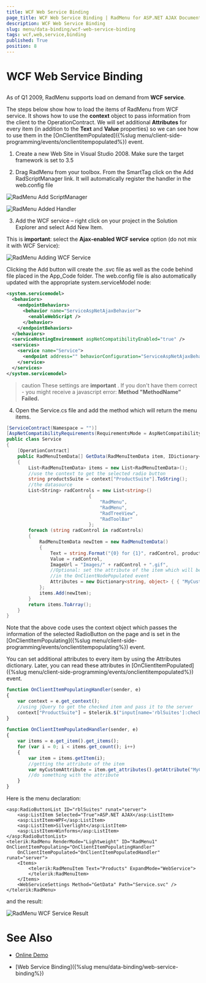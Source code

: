 ```yaml
---
title: WCF Web Service Binding
page_title: WCF Web Service Binding | RadMenu for ASP.NET AJAX Documentation
description: WCF Web Service Binding
slug: menu/data-binding/wcf-web-service-binding
tags: wcf,web,service,binding
published: True
position: 8
---
```


# WCF Web Service Binding

## 

As of Q1 2009, RadMenu supports load on demand from **WCF service**.

The steps below show how to load the items of RadMenu from WCF service. It shows how to use the **context** object to pass information from the client to the OperationContract. We will set additional **Attributes** for every item (in addition to the **Text** and **Value** properties) so we can see how to use them in the [OnClientItemPopulated]({%slug menu/client-side-programming/events/onclientitempopulated%}) event.

1. Create a new Web Site in Visual Studio 2008. Make sure the target framework is set to 3.5

2. Drag RadMenu from your toolbox. From the SmartTag click on the Add RadScriptManager link. It will automatically register the handler in the web.config file

![RadMenu Add ScriptManager](images/menu_smarttagscriptmanager.png)

![RadMenu Added Handler](images/menu_handleradded.png)


3. Add the WCF service – right click on your project in the Solution Explorer and select Add New Item.

This is **important**: select the **Ajax-enabled WCF service** option (do not mix it with WCF Service):

![RadMenu Adding WCF Service](images/menu_addingwcfservice.png)


Clicking the Add button will create the .svc file as well as the code behind file placed in the App_Code folder. The web.config file is also automatically updated with the appropriate system.serviceModel node:

````XML
<system.servicemodel>
  <behaviors>
	<endpointBehaviors>
	  <behavior name="ServiceAspNetAjaxBehavior">
		<enableWebScript />
	  </behavior>
	</endpointBehaviors>
  </behaviors>
  <serviceHostingEnvironment aspNetCompatibilityEnabled="true" />
  <services>
	<service name="Service">
	  <endpoint address="" behaviorConfiguration="ServiceAspNetAjaxBehavior" binding="webHttpBinding" contract="Service" />
	</service>
  </services>
</system.servicemodel>
````

>caution These settings are **important** . If you don't have them correct - you might receive a javascript error:
> **Method "MethodName" Failed.** 
>


4. Open the Service.cs file and add the method which will return the menu items.

````C#
[ServiceContract(Namespace = "")]
[AspNetCompatibilityRequirements(RequirementsMode = AspNetCompatibilityRequirementsMode.Allowed)]
public class Service
{
	[OperationContract]
	public RadMenuItemData[] GetData(RadMenuItemData item, IDictionary<string, object> context)
	{
		List<RadMenuItemData> items = new List<RadMenuItemData>();
		//use the context to get the selected radio button
		string productsSuite = context["ProductSuite"].ToString();
		//the datasource
		List<String> radControls = new List<string>()
							  {
								  "RadMenu",
								  "RadMenu",
								  "RadTreeView",
								  "RadToolBar"
							  };
		foreach (string radControl in radControls)
		{
			RadMenuItemData newItem = new RadMenuItemData()
			{
				Text = string.Format("{0} for {1}", radControl, productsSuite),
				Value = radControl,
				ImageUrl = "Images/" + radControl + ".gif",
				//Optional: set the attribute of the item which will be used
				//in the OnClientNodePopulated event
				Attributes = new Dictionary<string, object> { { "MyCustomAttribute", radControl } }
			};
			items.Add(newItem);
		}
		return items.ToArray();
	}
} 
````

Note that the above code uses the context object which passes the information of the selected RadioButton on the page and is set in the [OnClientItemPopulating]({%slug menu/client-side-programming/events/onclientitempopulating%}) event.

You can set additional attributes to every item by using the Attributes dictionary. Later, you can read these attributes in [OnClientItemPopulated]({%slug menu/client-side-programming/events/onclientitempopulated%}) event.

````JavaScript
function OnClientItemPopulatingHandler(sender, e) 
{        
	var context = e.get_context();
	//using jQuery to get the checked item and pass it to the server        
	context["ProductSuite"] = $telerik.$("input[name='rblSuites']:checked").val();
}       
 
function OnClientItemPopulatedHandler(sender, e)
{        
	var items = e.get_item().get_items();
	for (var i = 0; i < items.get_count(); i++)
	{           
		var item = items.getItem(i);
		//getting the attribute of the item  
		var myCustomAttribute = item.get_attributes().getAttribute("MyCustomAttribute");
		//do something with the attribute
	}    
}
````

Here is the menu declaration:

````ASP.NET
<asp:RadioButtonList ID="rblSuites" runat="server">
	<asp:ListItem Selected="True">ASP.NET AJAX</asp:ListItem>
	<asp:ListItem>WPF</asp:ListItem>
	<asp:ListItem>Silverlight</asp:ListItem>
	<asp:ListItem>Winforms</asp:ListItem>
</asp:RadioButtonList>
<telerik:RadMenu RenderMode="Lightweight" ID="RadMenu1" OnClientItemPopulating="OnClientItemPopulatingHandler"
	OnClientItemPopulated="OnClientItemPopulatedHandler" runat="server">
	<Items>
		<telerik:RadMenuItem Text="Products" ExpandMode="WebService">
		</telerik:RadMenuItem>
	</Items>
	<WebServiceSettings Method="GetData" Path="Service.svc" />
</telerik:RadMenu>
````

and the result:

![RadMenu WCF Service Result](images/menu_wcfresult.png)

# See Also

 * [Online Demo](https://demos.telerik.com/aspnet-ajax/menu/examples/loadondemand/wcf/defaultcs.aspx)

 * [Web Service Binding]({%slug menu/data-binding/web-service-binding%})
